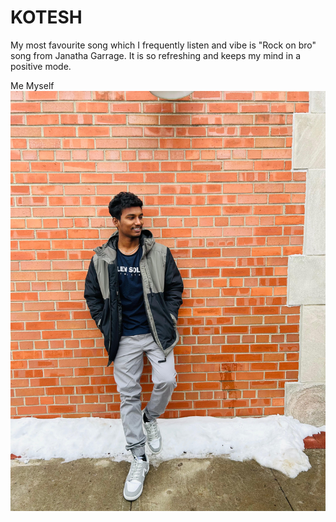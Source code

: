 # KOTESH

My most favourite song which I frequently listen and vibe is "Rock on bro" song from Janatha Garrage. It is so refreshing and keeps my mind in a positive mode.

Me Myself ![Mine](Mine.jpg)